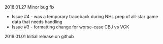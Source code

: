 2018.01.27 Minor bug fix
  - Issue #4 - was a temporary traceback during NHL prep of all-star game data that needs handling
  - Issue #3 - formatting change for worse-case CBJ vs VGK

2018.01.01 Initial release on github
